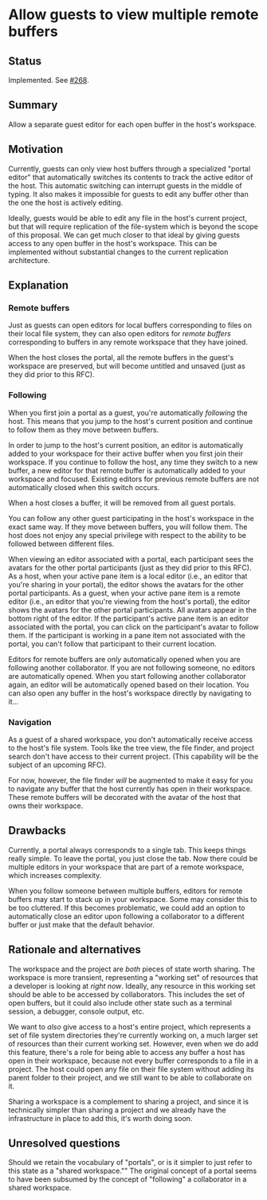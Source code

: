 # Allow guests to view multiple remote buffers

## Status

Implemented. See [#268](https://github.com/atom/teletype/issues/268).

## Summary

Allow a separate guest editor for each open buffer in the host's workspace.

## Motivation

Currently, guests can only view host buffers through a specialized "portal editor" that automatically switches its contents to track the active editor of the host. This automatic switching can interrupt guests in the middle of typing. It also makes it impossible for guests to edit any buffer other than the one the host is actively editing.

Ideally, guests would be able to edit any file in the host's current project, but that will require replication of the file-system which is beyond the scope of this proposal. We can get much closer to that ideal by giving guests access to any open buffer in the host's workspace. This can be implemented without substantial changes to the current replication architecture.

## Explanation

### Remote buffers

Just as guests can open editors for local buffers corresponding to files on their local file system, they can also open editors for *remote buffers* corresponding to buffers in any remote workspace that they have joined.

When the host closes the portal, all the remote buffers in the guest's workspace are preserved, but will become untitled and unsaved (just as they did prior to this RFC).

### Following

When you first join a portal as a guest, you're automatically *following* the host. This means that you jump to the host's current position and continue to follow them as they move between buffers.

In order to jump to the host's current position, an editor is automatically added to your workspace for their active buffer when you first join their workspace. If you continue to follow the host, any time they switch to a new buffer, a new editor for that remote buffer is automatically added to your workspace and focused. Existing editors for previous remote buffers are not automatically closed when this switch occurs.

When a host closes a buffer, it will be removed from all guest portals.

You can follow any other guest participating in the host's workspace in the exact same way. If they move between buffers, you will follow them. The host does not enjoy any special privilege with respect to the ability to be followed between different files.

When viewing an editor associated with a portal, each participant sees the avatars for the other portal participants (just as they did prior to this RFC). As a host, when your active pane item is a local editor (i.e., an editor that you're sharing in your portal), the editor shows the avatars for the other portal participants. As a guest, when your active pane item is a remote editor (i.e., an editor that you're viewing from the host's portal), the editor shows the avatars for the other portal participants. All avatars appear in the bottom right of the editor. If the participant's active pane item is an editor associated with the portal, you can click on the participant's avatar to follow them. If the participant is working in a pane item not associated with the portal, you can't follow that participant to their current location.

Editors for remote buffers are *only* automatically opened when you are following another collaborator. If you are not following someone, no editors are automatically opened. When you start following another collaborator again, an editor will be automatically opened based on their location. You can also open any buffer in the host's workspace directly by navigating to it...

### Navigation

As a guest of a shared workspace, you don't automatically receive access to the host's file system. Tools like the tree view, the file finder, and project search don't have access to their current project. (This capability will be the subject of an upcoming RFC).

For now, however, the file finder *will* be augmented to make it easy for you to navigate any buffer that the host currently has open in their workspace. These remote buffers will be decorated with the avatar of the host that owns their workspace.

## Drawbacks

Currently, a portal always corresponds to a single tab. This keeps things really simple. To leave the portal, you just close the tab. Now there could be multiple editors in your workspace that are part of a remote workspace, which increases complexity.

When you follow someone between multiple buffers, editors for remote buffers may start to stack up in your workspace. Some may consider this to be too cluttered. If this becomes problematic, we could add an option to automatically close an editor upon following a collaborator to a different buffer or just make that the default behavior.

## Rationale and alternatives

The workspace and the project are *both* pieces of state worth sharing. The workspace is more transient, representing a "working set" of resources that a developer is looking at *right now*. Ideally, any resource in this working set should be able to be accessed by collaborators. This includes the set of open buffers, but it could also include other state such as a terminal session, a debugger, console output, etc.

We want to *also* give access to a host's entire project, which represents a set of file system directories they're currently working on, a much larger set of resources than their current working set. However, even when we do add this feature, there's a role for being able to access any buffer a host has open in their workspace, because not every buffer corresponds to a file in a project. The host could open any file on their file system without adding its parent folder to their project, and we still want to be able to collaborate on it.

Sharing a workspace is a complement to sharing a project, and since it is technically simpler than sharing a project and we already have the infrastructure in place to add this, it's worth doing soon.

## Unresolved questions

Should we retain the vocabulary of "portals", or is it simpler to just refer to this state as a "shared workspace."" The original concept of a portal seems to have been subsumed by the concept of "following" a collaborator in a shared workspace.
